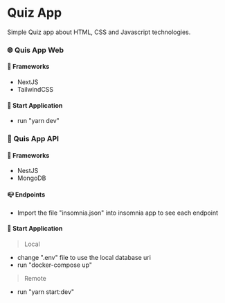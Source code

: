 # Quiz App

Simple Quiz app about HTML, CSS and Javascript technologies.

### 🌐 Quis App Web

#### 🔨 Frameworks

- NextJS
- TailwindCSS

#### 🚀 Start Application

- run "yarn dev"

### 📡 Quis App API

#### 🔨 Frameworks

- NestJS
- MongoDB

#### 📪 Endpoints

- Import the file "insomnia.json" into insomnia app to see each endpoint

#### 🚀 Start Application

> Local

- change ".env" file to use the local database uri
- run "docker-compose up"

> Remote

- run "yarn start:dev"

